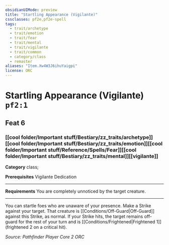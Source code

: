 ```yaml
---
obsidianUIMode: preview
title: "Startling Appearance (Vigilante)"
cssclasses: pf2e,pf2e-spell
tags:
  - trait/archetype
  - trait/emotion
  - trait/fear
  - trait/mental
  - trait/vigilante
  - trait/common
  - category/class
  - remaster
aliases: "Item.Xw4W3J6ihuYaigpi"
license: ORC
---
```

# Startling Appearance (Vigilante) `pf2:1`
## Feat 6
### [[cool folder/Important stuff/Bestiary/zz_traits/archetype]][[cool folder/Important stuff/Bestiary/zz_traits/emotion]][[cool folder/Important stuff/Reference/Spells/Fear]][[cool folder/Important stuff/Bestiary/zz_traits/mental]][[vigilante]]

**Category** class; 



**Prerequisites** Vigilante Dedication
* * *
**Requirements** You are completely unnoticed by the target creature.

* * *

You can startle foes who are unaware of your presence. Make a Strike against your target. That creature is [[Conditions/Off-Guard|Off-Guard]] against this Strike, as normal. If your Strike hits, the target remains off-guard for the rest of your turn and is [[Conditions/Frightened|Frightened 1]] (frightened 2 on a critical hit).

*Source: Pathfinder Player Core 2*
*ORC*
